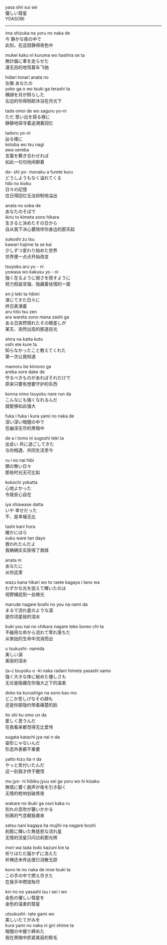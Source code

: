 yasa shii sui sei  
優しい彗星   
YOASOBI  

---

ima shizuka na yoru no naka de  
今 静かな夜の中で  
此刻，在这寂静得夜色中  

mukei kaku ni kuruma wo hashira se ta  
無計画に車を走らせた  
漫无目的地驾着车飞驰

hidari tonari anata no  
左隣 あなたの  
yoko ga o wo tsuki ga terashi ta  
横顔を月が照らした  
左边的你得侧颜沐浴在月光下  

tada omoi de wo saguru yo-ni  
ただ 思い出を探る様に  
静静地探寻着追溯着回忆  

tadoru yo-ni  
辿る様に  
kotoba wo tsu nagi  
awa sereba  
言葉を繋ぎ合わせれば  
如此一句句地闲聊着  

do- shi yo- monaku a furete kuru  
どうしようもなく溢れてくる  
hibi no kioku  
日々の記憶  
往日得回忆无法抑制地溢出  

anata no soba de  
あなたのそばで  
ikiru to kimeta sono hikara  
生きると決めたその日から  
自从我下决心要陪伴你身边的那天起  

sukoshi zu tsu  
kawari hajime ta se kai  
少しずつ変わり始めた世界  
世界便一点点开始改变  

tsuyoku aru yo - ni  
yowasa wo kakusu yo - ni  
強く在るように弱さを隠すように  
努力假装坚强、隐藏着怯懦的一面  

en ji teki ta hibini  
演じてきた日々に  
终日表演着  
aru hito tsu zen  
ara wareta sono mana zashi ga  
ある日突然現れたその眼差しが  
某天、突然出现的那道目光

shira na katta koto  
oshi ete kure ta  
知らなかったこと教えてくれた  
第一次让我知道  

mamoru be kimono ga  
areba sore dake de  
守るべきものがあればそれだけで  
原来只要有想要守护的东西  

konna nimo tsuyoku nare run da  
こんなにも強くなれるんだ  
就能够如此强大  

fuka i fuka i kura yami no naka de  
深い深い暗闇の中で  
在幽深无尽的黑暗中  

de a i tomo ni sugoshi teki ta  
出会い 共に過ごしてきた  
与你相遇、共同生活至今  

ru i no nai hibi  
類の無い日々  
那些时光无可比拟  

kokochi yokatta  
心地よかった  
令我安心自在  

iya shiawase datta  
いや 幸せだった  
不、是幸福无比  

tashi kani hora  
確かにほら  
suku ware tan dayo  
救われたんだよ  
我确确实实获得了救赎  

anata ni  
あなたに  
从你这里  

wazu kana hikari wo to raete kagaya i tano wa  
わずかな光を捉えて輝いたのは  
视野捕捉到一丝微光  

marude nagare boshi no you na nami da  
まるで流れ星のような涙  
是你流星般的泪水  

buki you nai no chikara nagare teko boreo chi ta  
不器用な命から流れて零れ落ちた  
从笨拙的生命中流淌而出  

u tsukushi- namida  
美しい涙  
美丽的泪水  

(a~) tsuyoku o -ki naka radani himeta yasashi samo  
強く大きな体に秘めた優しさも  
无论是隐藏在你强大之下的温柔

doko ka kurushige na sono kao mo  
どこか苦しげなその顔も  
还是你那隐约带着痛楚的脸  

ito shi ku omo un da  
愛しく思うんだ  
在我看来都觉得无比爱怜  

sugata katachi jya nai n da  
姿形じゃないんだ  
形态外表都不重要  

yatto kizu ita n da  
やっと気付いたんだ  
这一刻我才终于醒悟  

mu jyo- ni hibiku jyuu sei ga yoru wo hi kisaku  
無情に響く銃声が夜を引き裂く  
无情的枪响划破黑夜

wakare no ibuki ga osoi kaka ru  
別れの息吹が襲いかかる  
别离的气息朝我袭来  

setsu nani kagaya ita mujihi na nagare boshi  
刹那に輝いた無慈悲な流れ星  
无情的流星只闪过刹那光辉  

inori wa tada todo kazuni kie ta  
祈りはただ届かずに消えた  
祈祷还未传达便已消散无踪  

kono te no naka de moe tsuki ta  
この手の中で燃え尽きた  
在我手中燃烧殆尽  

kin iro no yasashi isu i sei i wo  
金色の優しい彗星を  
金色的温柔的彗星  

utsukushi- tate gami wo  
美しいたてがみを  
kura yami no naka ni giri shime ta  
暗闇の中握り締めた  
我在黑暗中抓紧美丽的鬃毛  